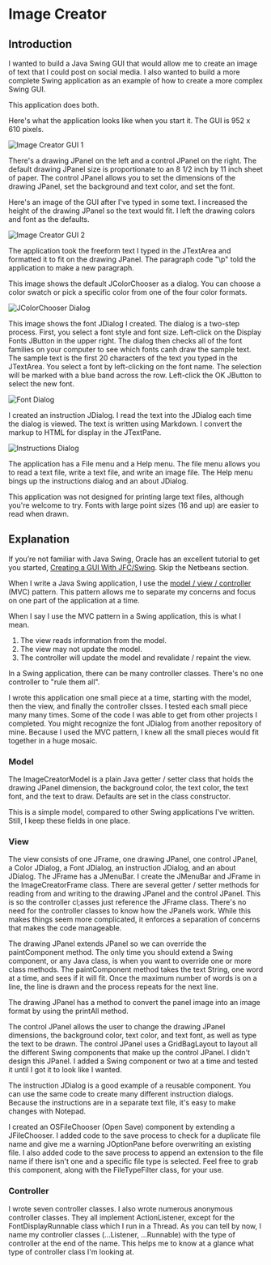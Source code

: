# Image Creator

## Introduction

I wanted to build a Java Swing GUI that would allow me to create an image of text that I could post on social media.  I also wanted to build a more complete Swing application as an example of how to create a more complex Swing GUI.

This application does both.

Here's what the application looks like when you start it.  The GUI is 952 x 610 pixels.

![Image Creator GUI 1](imagecreator1.png)

There's a drawing JPanel on the left and a control JPanel on the right.  The default drawing JPanel size is proportionate to an 8 1/2 inch by 11 inch sheet of paper.  The control JPanel allows you to set the dimensions of the drawing JPanel, set the background and text color, and set the font.

Here's an image of the GUI after I've typed in some text.  I increased the height of the drawing JPanel so the text would fit.  I left the drawing colors and font as the defaults.

![Image Creator GUI 2](imagecreator2.png)

The application took the freeform text I typed in the JTextArea and formatted it to fit on the drawing JPanel.  The paragraph code "\p" told the application to make a new paragraph.

This image shows the default JColorChooser as a dialog.  You can choose a color swatch or pick a specific color from one of the four color formats.

![JColorChooser Dialog](imagecreator3.png)

This image shows the font JDialog I created.  The dialog is a two-step process.  First, you select a font style and font size.  Left-click on the Display Fonts JButton in the upper right.  The dialog then checks all of the font families on your computer to see which fonts canh draw the sample text.  The sample text is the first 20 characters of the text you typed in the JTextArea.  You select a font by left-clicking on the font name.  The selection will be marked with a blue band across the row.  Left-click the OK JButton to select the new font.

![Font Dialog](imagecreator4.png)

I created an instruction JDialog.  I read the text into the JDialog each time the dialog is viewed.  The text is written using Markdown.  I convert the markup to HTML for display in the JTextPane.

![Instructions Dialog](imagecreator5.png)

The application has a File menu and a Help menu.  The file menu allows you to read a text file, write a text file, and write an image file.  The Help menu bings up the instructions dialog and an about JDialog.

This application was not designed for printing large text files, although you're welcome to try.  Fonts with large point sizes (16 and up) are easier to read when drawn.

## Explanation

If you’re not familiar with Java Swing, Oracle has an excellent tutorial to get you started, [Creating a GUI With JFC/Swing](https://docs.oracle.com/javase/tutorial/uiswing/index.html). Skip the Netbeans section.

When I write a Java Swing application, I use the [model / view / controller](https://en.wikipedia.org/wiki/Model%E2%80%93view%E2%80%93controller) (MVC) pattern.  This pattern allows me to separate my concerns and focus on one part of the application at a time.

When I say I use the MVC pattern in a Swing application, this is what I mean.

1. The view reads information from the model.
2. The view may not update the model.
3. The controller will update the model and revalidate / repaint the view.

In a Swing application, there can be many controller classes.  There's no one controller to "rule them all".

I wrote this application one small piece at a time, starting with the model, then the view, and finally the controller clsses.  I tested each small piece many many times.  Some of the code I was able to get from other projects I completed.  You might recognize the font JDialog from another repository of mine.  Because I used the MVC pattern, I knew all the small pieces would fit together in a huge mosaic.

### Model

The ImageCreatorModel is a plain Java getter / setter class that holds the drawing JPanel dimension, the background color, the text color, the text font, and the text to draw.  Defaults are set in the class constructor.

This is a simple model, compared to other Swing applications I've written.  Still, I keep these fields in one place.

### View

The view consists of one JFrame, one drawing JPanel, one control JPanel, a Color JDialog, a Font JDialog, an instruction JDialog, and an about JDialog.  The JFrame has a JMenuBar.  I create the JMenuBar and JFrame in the ImageCreatorFrame class.  There are several getter / setter methods for reading from and writing to the drawing JPanel and the control JPanel.  This is so the controller cl;asses just reference the JFrame class.  There's no need for the controller classes to know how the JPanels work.  While this makes things seem more complicated, it enforces a separation of concerns that makes the code manageable.

The drawing JPanel extends JPanel so we can override the paintComponent method.  The only time you should extend a Swing component, or any Java class, is when you want to override one or more class methods.  The paintComponent method takes the text String, one word at a time, and sees if it will fit.  Once the maximum number of words is on a line, the line is drawn and the process repeats for the next line.

The drawing JPanel has a method to convert the panel image into an image format by using the printAll method.

The control JPanel allows the user to change the drawing JPanel dimensions, the background color, text color, and text font, as well as type the text to be drawn.  The control JPanel uses a GridBagLayout to layout all the different Swing components that make up the control JPanel.  I didn't design this JPanel.  I added a Swing component or two at a time and tested it until I got it to look like I wanted.

The instruction JDialog is a good example of a reusable component.  You can use the same code to create many different instruction dialogs.  Because the instructions are in a separate text file, it's easy to make changes with Notepad.

I created an OSFileChooser (Open Save) component by extending a JFileChooser.  I added code to the save process to check for a duplicate file name and give me a warning JOptionPane before overwriting an existing file.  I also added code to the save process to append an extension to the file name if there isn't one and a specific file type is selected.  Feel free to grab this component, along with the FileTypeFilter class, for your use.

### Controller

I wrote seven controller classes.  I also wrote numerous anonymous controller classes.  They all implement ActionListener, except for the FontDisplayRunnable class which I run in a Thread.  As you can tell by now, I name my controller classes (...Listener, ...Runnable) with the type of controller at the end of the name.  This helps me to know at a glance what type of controller class I'm looking at.

